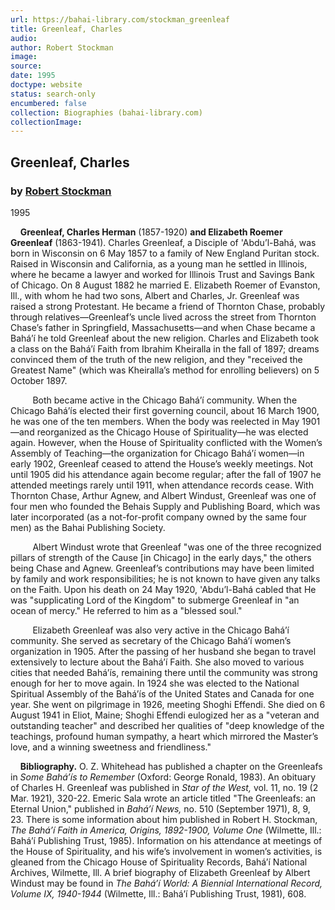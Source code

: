 ```yaml
---
url: https://bahai-library.com/stockman_greenleaf
title: Greenleaf, Charles
audio: 
author: Robert Stockman
image: 
source: 
date: 1995
doctype: website
status: search-only
encumbered: false
collection: Biographies (bahai-library.com)
collectionImage: 
---
```



## Greenleaf, Charles

### by [Robert Stockman](https://bahai-library.com/author/Robert+Stockman)

1995


    **Greenleaf, Charles Herman** (1857-1920) **and Elizabeth Roemer Greenleaf** (1863-1941). Charles Greenleaf, a Disciple of 'Abdu’l-Bahá, was born in Wisconsin on 6 May 1857 to a family of New England Puritan stock. Raised in Wisconsin and California, as a young man he settled in Illinois, where he became a lawyer and worked for Illinois Trust and Savings Bank of Chicago. On 8 August 1882 he married E. Elizabeth Roemer of Evanston, Ill., with whom he had two sons, Albert and Charles, Jr. Greenleaf was raised a strong Protestant. He became a friend of Thornton Chase, probably through relatives—Greenleaf’s uncle lived across the street from Thornton Chase’s father in Springfield, Massachusetts—and when Chase became a Bahá’í he told Greenleaf about the new religion. Charles and Elizabeth took a class on the Bahá’í Faith from Ibrahim Kheiralla in the fall of 1897; dreams convinced them of the truth of the new religion, and they "received the Greatest Name" (which was Kheiralla’s method for enrolling believers) on 5 October 1897.

         Both became active in the Chicago Bahá’í community. When the Chicago Bahá’ís elected their first governing council, about 16 March 1900, he was one of the ten members. When the body was reelected in May 1901—and reorganized as the Chicago House of Spirituality—he was elected again. However, when the House of Spirituality conflicted with the Women’s Assembly of Teaching—the organization for Chicago Bahá’í women—in early 1902, Greenleaf ceased to attend the House’s weekly meetings. Not until 1905 did his attendance again become regular; after the fall of 1907 he attended meetings rarely until 1911, when attendance records cease. With Thornton Chase, Arthur Agnew, and Albert Windust, Greenleaf was one of four men who founded the Behais Supply and Publishing Board, which was later incorporated (as a not-for-profit company owned by the same four men) as the Bahai Publishing Society.

         Albert Windust wrote that Greenleaf "was one of the three recognized pillars of strength of the Cause \[in Chicago\] in the early days," the others being Chase and Agnew. Greenleaf’s contributions may have been limited by family and work responsibilities; he is not known to have given any talks on the Faith. Upon his death on 24 May 1920, 'Abdu’l-Bahá cabled that He was "supplicating Lord of the Kingdom" to submerge Greenleaf in "an ocean of mercy." He referred to him as a "blessed soul."

         Elizabeth Greenleaf was also very active in the Chicago Bahá’í community. She served as secretary of the Chicago Bahá’í women’s organization in 1905. After the passing of her husband she began to travel extensively to lecture about the Bahá’í Faith. She also moved to various cities that needed Bahá’ís, remaining there until the community was strong enough for her to move again. In 1924 she was elected to the National Spiritual Assembly of the Bahá’ís of the United States and Canada for one year. She went on pilgrimage in 1926, meeting Shoghi Effendi. She died on 6 August 1941 in Eliot, Maine; Shoghi Effendi eulogized her as a "veteran and outstanding teacher" and described her qualities of "deep knowledge of the teachings, profound human sympathy, a heart which mirrored the Master’s love, and a winning sweetness and friendliness."

    **Bibliography.** O. Z. Whitehead has published a chapter on the Greenleafs in _Some Bahá’ís to Remember_ (Oxford: George Ronald, 1983). An obituary of Charles H. Greenleaf was published in _Star of the West,_ vol. 11, no. 19 (2 Mar. 1921), 320-22. Emeric Sala wrote an article titled "The Greenleafs: an Eternal Union," published in _Bahá’í News,_ no. 510 (September 1971), 8, 9, 23. There is some information about him published in Robert H. Stockman, _The Bahá’í Faith in America, Origins, 1892-1900, Volume One_ (Wilmette, Ill.: Bahá’í Publishing Trust, 1985). Information on his attendance at meetings of the House of Spirituality, and his wife’s involvement in women’s activities, is gleaned from the Chicago House of Spirituality Records, Bahá’í National Archives, Wilmette, Ill. A brief biography of Elizabeth Greenleaf by Albert Windust may be found in _The Bahá’í World: A Biennial International Record, Volume IX, 1940-1944_ (Wilmette, Ill.: Bahá’í Publishing Trust, 1981), 608.